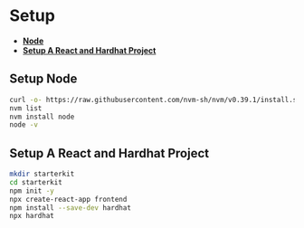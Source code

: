 # **Setup**

<!-- START doctoc generated TOC please keep comment here to allow auto update -->
<!-- DON'T EDIT THIS SECTION, INSTEAD RE-RUN doctoc TO UPDATE -->

- [**Node**](#node)
- [**Setup A React and Hardhat Project**](#setup-a-react-and-hardhat-project)

<!-- END doctoc generated TOC please keep comment here to allow auto update -->

## **Setup Node**

```bash
curl -o- https://raw.githubusercontent.com/nvm-sh/nvm/v0.39.1/install.sh | bash
nvm list
nvm install node
node -v
```

## **Setup A React and Hardhat Project**

```bash
mkdir starterkit
cd starterkit
npm init -y
npx create-react-app frontend
npm install --save-dev hardhat
npx hardhat
```
